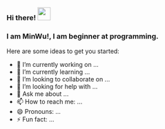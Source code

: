 ### Hi there! <img src="https://raw.githubusercontent.com/MartinHeinz/MartinHeinz/master/wave.gif" width="30px">
### I am MinWu!, I am beginner at programming.



Here are some ideas to get you started:

- 🔭 I’m currently working on ...
- 🌱 I’m currently learning ...
- 👯 I’m looking to collaborate on ...
- 🤔 I’m looking for help with ...
- 💬 Ask me about ...
- 📫 How to reach me: ...
- 😄 Pronouns: ...
- ⚡ Fun fact: ...

